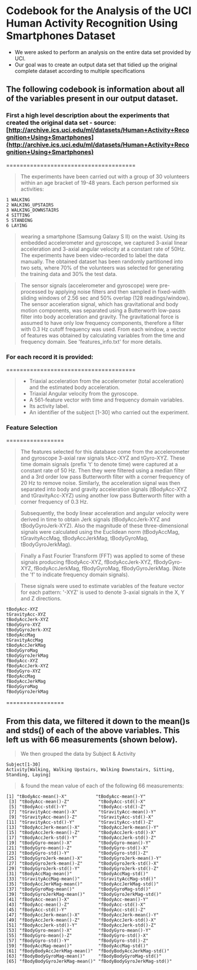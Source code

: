 # Codebook for the Analysis of the UCI Human Activity Recognition Using Smartphones Dataset

* We were asked to perform an analysis on the entire data set provided by UCI.
* Our goal was to create an output data set that tidied up the original complete dataset according to multiple specifications

## The following codebook is information about all of the variables present in our output dataset.

### First a high level description about the experiments that created the original data set - source: [http://archive.ics.uci.edu/ml/datasets/Human+Activity+Recognition+Using+Smartphones](http://archive.ics.uci.edu/ml/datasets/Human+Activity+Recognition+Using+Smartphones) 
======================================
> The experiments have been carried out with a group of 30 volunteers within an age bracket of 19-48 years. Each person performed six activities:
```
1 WALKING
2 WALKING_UPSTAIRS
3 WALKING_DOWNSTAIRS
4 SITTING
5 STANDING
6 LAYING
```
>wearing a smartphone (Samsung Galaxy S II) on the waist. Using its embedded accelerometer and gyroscope, we captured 3-axial linear acceleration and 3-axial angular velocity at a constant rate of 50Hz. The experiments have been video-recorded to label the data manually. The obtained dataset has been randomly partitioned into two sets, where 70% of the volunteers was selected for generating the training data and 30% the test data.

> The sensor signals (accelerometer and gyroscope) were pre-processed by applying noise filters and then sampled in fixed-width sliding windows of 2.56 sec and 50% overlap (128 readings/window). The sensor acceleration signal, which has gravitational and body motion components, was separated using a Butterworth low-pass filter into body acceleration and gravity. The gravitational force is assumed to have only low frequency components, therefore a filter with 0.3 Hz cutoff frequency was used. From each window, a vector of features was obtained by calculating variables from the time and frequency domain. See 'features_info.txt' for more details. 

### For each record it is provided:
======================================

>* Triaxial acceleration from the accelerometer (total acceleration) and the estimated body acceleration.
>* Triaxial Angular velocity from the gyroscope. 
>* A 561-feature vector with time and frequency domain variables. 
>* Its activity label. 
>* An identifier of the subject [1-30] who carried out the experiment.

### Feature Selection 
=================

> The features selected for this database come from the accelerometer and gyroscope 3-axial raw signals tAcc-XYZ and tGyro-XYZ. These time domain signals (prefix 't' to denote time) were captured at a constant rate of 50 Hz. Then they were filtered using a median filter and a 3rd order low pass Butterworth filter with a corner frequency of 20 Hz to remove noise. Similarly, the acceleration signal was then separated into body and gravity acceleration signals (tBodyAcc-XYZ and tGravityAcc-XYZ) using another low pass Butterworth filter with a corner frequency of 0.3 Hz. 

> Subsequently, the body linear acceleration and angular velocity were derived in time to obtain Jerk signals (tBodyAccJerk-XYZ and tBodyGyroJerk-XYZ). Also the magnitude of these three-dimensional signals were calculated using the Euclidean norm (tBodyAccMag, tGravityAccMag, tBodyAccJerkMag, tBodyGyroMag, tBodyGyroJerkMag). 

> Finally a Fast Fourier Transform (FFT) was applied to some of these signals producing fBodyAcc-XYZ, fBodyAccJerk-XYZ, fBodyGyro-XYZ, fBodyAccJerkMag, fBodyGyroMag, fBodyGyroJerkMag. (Note the 'f' to indicate frequency domain signals). 

> These signals were used to estimate variables of the feature vector for each pattern:
> '-XYZ' is used to denote 3-axial signals in the X, Y and Z directions.

```
tBodyAcc-XYZ
tGravityAcc-XYZ
tBodyAccJerk-XYZ
tBodyGyro-XYZ
tBodyGyroJerk-XYZ
tBodyAccMag
tGravityAccMag
tBodyAccJerkMag
tBodyGyroMag
tBodyGyroJerkMag
fBodyAcc-XYZ
fBodyAccJerk-XYZ
fBodyGyro-XYZ
fBodyAccMag
fBodyAccJerkMag
fBodyGyroMag
fBodyGyroJerkMag
```
=================

## From this data, we filtered it down to the mean()s and stds() of each of the above variables. This left us with 66 measurements (shown below).

> We then grouped the data by Subject & Activity

```
Subject[1-30]
Activity[Walking, Walking Upstairs, Walking Downstairs, Sitting, Standing, Laying]
```
> & found the mean value of each of the following 66 measurements: 

```
[1] "tBodyAcc-mean()-X"           "tBodyAcc-mean()-Y"          
 [3] "tBodyAcc-mean()-Z"           "tBodyAcc-std()-X"           
 [5] "tBodyAcc-std()-Y"            "tBodyAcc-std()-Z"           
 [7] "tGravityAcc-mean()-X"        "tGravityAcc-mean()-Y"       
 [9] "tGravityAcc-mean()-Z"        "tGravityAcc-std()-X"        
[11] "tGravityAcc-std()-Y"         "tGravityAcc-std()-Z"        
[13] "tBodyAccJerk-mean()-X"       "tBodyAccJerk-mean()-Y"      
[15] "tBodyAccJerk-mean()-Z"       "tBodyAccJerk-std()-X"       
[17] "tBodyAccJerk-std()-Y"        "tBodyAccJerk-std()-Z"       
[19] "tBodyGyro-mean()-X"          "tBodyGyro-mean()-Y"         
[21] "tBodyGyro-mean()-Z"          "tBodyGyro-std()-X"          
[23] "tBodyGyro-std()-Y"           "tBodyGyro-std()-Z"          
[25] "tBodyGyroJerk-mean()-X"      "tBodyGyroJerk-mean()-Y"     
[27] "tBodyGyroJerk-mean()-Z"      "tBodyGyroJerk-std()-X"      
[29] "tBodyGyroJerk-std()-Y"       "tBodyGyroJerk-std()-Z"      
[31] "tBodyAccMag-mean()"          "tBodyAccMag-std()"          
[33] "tGravityAccMag-mean()"       "tGravityAccMag-std()"       
[35] "tBodyAccJerkMag-mean()"      "tBodyAccJerkMag-std()"      
[37] "tBodyGyroMag-mean()"         "tBodyGyroMag-std()"         
[39] "tBodyGyroJerkMag-mean()"     "tBodyGyroJerkMag-std()"     
[41] "fBodyAcc-mean()-X"           "fBodyAcc-mean()-Y"          
[43] "fBodyAcc-mean()-Z"           "fBodyAcc-std()-X"           
[45] "fBodyAcc-std()-Y"            "fBodyAcc-std()-Z"           
[47] "fBodyAccJerk-mean()-X"       "fBodyAccJerk-mean()-Y"      
[49] "fBodyAccJerk-mean()-Z"       "fBodyAccJerk-std()-X"       
[51] "fBodyAccJerk-std()-Y"        "fBodyAccJerk-std()-Z"       
[53] "fBodyGyro-mean()-X"          "fBodyGyro-mean()-Y"         
[55] "fBodyGyro-mean()-Z"          "fBodyGyro-std()-X"          
[57] "fBodyGyro-std()-Y"           "fBodyGyro-std()-Z"          
[59] "fBodyAccMag-mean()"          "fBodyAccMag-std()"          
[61] "fBodyBodyAccJerkMag-mean()"  "fBodyBodyAccJerkMag-std()"  
[63] "fBodyBodyGyroMag-mean()"     "fBodyBodyGyroMag-std()"     
[65] "fBodyBodyGyroJerkMag-mean()" "fBodyBodyGyroJerkMag-std()" 
```
